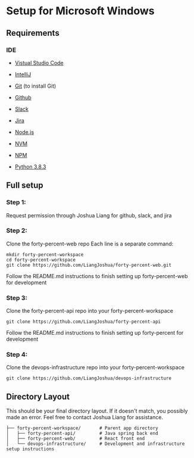 # Setup for Microsoft Windows

## Requirements

### IDE
* [Vistual Studio Code](https://code.visualstudio.com/download)
* [IntelliJ](https://www.jetbrains.com/idea/download/#section=windows)

* [Git](https://git-scm.com/downloads) (to install Git)
* [Github](https://github.com/)
* [Slack](https://slack.com/)
* [Jira](https://jira.atlassian.com/)
* [Node.js](https://nodejs.org/)
* [NVM](https://github.com/nvm-sh/nvm)
* [NPM](https://www.npmjs.com/get-npm)
* [Python 3.8.3](https://www.python.org/downloads/)

## Full setup

### Step 1:
Request permission through Joshua Liang for github, slack, and jira

### Step 2:
Clone the forty-percent-web repo
Each line is a separate command:

```
mkdir forty-percent-workspace
cd forty-percent-workspace
git clone https://github.com/LiangJoshua/forty-percent-web.git
```

Follow the README.md instructions to finish setting up forty-percent-web for development

### Step 3:
Clone the forty-percent-api repo into your forty-percent-workspace

```
git clone https://github.com/LiangJoshua/forty-percent-api
```

Follow the README.md instructions to finish setting up forty-percent for development

### Step 4:
Clone the devops-infrastructure repo into your forty-percent-workspace

```
git clone https://github.com/LiangJoshua/devops-infrastructure
```

## Directory Layout
This should be your final directory layout. If it doesn't match, you possibly made an error. Feel free to contact Joshua Liang for assistance. 

```
├── forty-percent-workspace/       # Parent app directory
│   ├── forty-percent-api/         # Java spring back end
│   ├── forty-percent-web/         # React front end
│   └── devops-infrastructure/     # Development and infrastructure setup instructions
```
